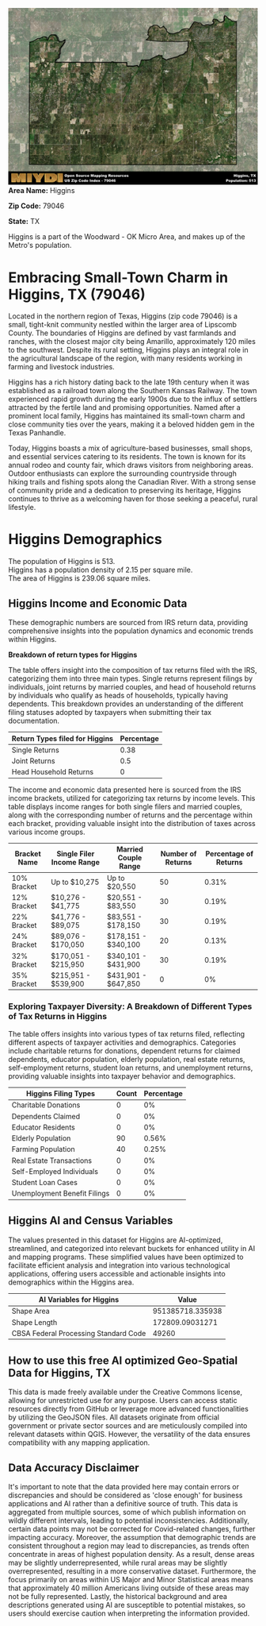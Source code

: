 ![Image Alt Text](../_images/79046.png)
**Area Name:** Higgins

**Zip Code:** 79046

**State:** TX

Higgins is a part of the Woodward - OK Micro Area, and makes up  of the Metro's population.  

# Embracing Small-Town Charm in Higgins, TX (79046)

Located in the northern region of Texas, Higgins (zip code 79046) is a small, tight-knit community nestled within the larger area of Lipscomb County. The boundaries of Higgins are defined by vast farmlands and ranches, with the closest major city being Amarillo, approximately 120 miles to the southwest. Despite its rural setting, Higgins plays an integral role in the agricultural landscape of the region, with many residents working in farming and livestock industries.

Higgins has a rich history dating back to the late 19th century when it was established as a railroad town along the Southern Kansas Railway. The town experienced rapid growth during the early 1900s due to the influx of settlers attracted by the fertile land and promising opportunities. Named after a prominent local family, Higgins has maintained its small-town charm and close community ties over the years, making it a beloved hidden gem in the Texas Panhandle.

Today, Higgins boasts a mix of agriculture-based businesses, small shops, and essential services catering to its residents. The town is known for its annual rodeo and county fair, which draws visitors from neighboring areas. Outdoor enthusiasts can explore the surrounding countryside through hiking trails and fishing spots along the Canadian River. With a strong sense of community pride and a dedication to preserving its heritage, Higgins continues to thrive as a welcoming haven for those seeking a peaceful, rural lifestyle.

# Higgins Demographics

The population of Higgins is 513.  
Higgins has a population density of 2.15 per square mile.  
The area of Higgins is 239.06 square miles.  

## Higgins Income and Economic Data

These demographic numbers are sourced from IRS return data, providing comprehensive insights into the population dynamics and economic trends within Higgins.

**Breakdown of return types for Higgins**

The table offers insight into the composition of tax returns filed with the IRS, categorizing them into three main types. Single returns represent filings by individuals, joint returns by married couples, and head of household returns by individuals who qualify as heads of households, typically having dependents. This breakdown provides an understanding of the different filing statuses adopted by taxpayers when submitting their tax documentation.

| Return Types filed for Higgins                              | Percentage          |
|----------------------------------------------------------|---------------------|
| Single Returns                                            | 0.38 |
| Joint Returns                                             | 0.5 |
| Head Household Returns                                    | 0 |

The income and economic data presented here is sourced from the IRS income brackets, utilized for categorizing tax returns by income levels. This table displays income ranges for both single filers and married couples, along with the corresponding number of returns and the percentage within each bracket, providing valuable insight into the distribution of taxes across various income groups.

| Bracket Name       | Single Filer Income Range | Married Couple Range | Number of Returns | Percentage of Returns |
|--------------------|----------------------------|----------------------|-------------------|-----------------------|
| 10% Bracket        | Up to $10,275              | Up to $20,550        | 50 | 0.31% |
| 12% Bracket        | $10,276 - $41,775          | $20,551 - $83,550    | 30 | 0.19% |
| 22% Bracket        | $41,776 - $89,075          | $83,551 - $178,150   | 30 | 0.19% |
| 24% Bracket        | $89,076 - $170,050         | $178,151 - $340,100  | 20 | 0.13% |
| 32% Bracket        | $170,051 - $215,950        | $340,101 - $431,900  | 30 | 0.19% |
| 35% Bracket        | $215,951 - $539,900        | $431,901 - $647,850  | 0 | 0% |

### Exploring Taxpayer Diversity: A Breakdown of Different Types of Tax Returns in Higgins

The table offers insights into various types of tax returns filed, reflecting different aspects of taxpayer activities and demographics. Categories include charitable returns for donations, dependent returns for claimed dependents, educator population, elderly population, real estate returns, self-employment returns, student loan returns, and unemployment returns, providing valuable insights into taxpayer behavior and demographics.

| Higgins Filing Types                    | Count | Percentage |
|--------------------------------------|-------|------------|
| Charitable Donations                 | 0 | 0% |
| Dependents Claimed                   | 0 | 0% |
| Educator Residents                   | 0 | 0% |
| Elderly Population                   | 90 | 0.56% |
| Farming Population                   | 40 | 0.25% |
| Real Estate Transactions             | 0 | 0% |
| Self-Employed Individuals            | 0 | 0% |
| Student Loan Cases                   | 0 | 0% |
| Unemployment Benefit Filings         | 0 | 0% |

## Higgins AI and Census Variables

The values presented in this dataset for Higgins are AI-optimized, streamlined, and categorized into relevant buckets for enhanced utility in AI and mapping programs. These simplified values have been optimized to facilitate efficient analysis and integration into various technological applications, offering users accessible and actionable insights into demographics within the Higgins area.

| AI Variables for Higgins | Value |
|-------------|-------|
| Shape Area | 951385718.335938 |
| Shape Length | 172809.09031271 |
| CBSA Federal Processing Standard Code | 49260 |

## How to use this free AI optimized Geo-Spatial Data for Higgins, TX

This data is made freely available under the Creative Commons license, allowing for unrestricted use for any purpose. Users can access static resources directly from GitHub or leverage more advanced functionalities by utilizing the GeoJSON files. All datasets originate from official government or private sector sources and are meticulously compiled into relevant datasets within QGIS. However, the versatility of the data ensures compatibility with any mapping application.

## Data Accuracy Disclaimer
It's important to note that the data provided here may contain errors or discrepancies and should be considered as 'close enough' for business applications and AI rather than a definitive source of truth. This data is aggregated from multiple sources, some of which publish information on wildly different intervals, leading to potential inconsistencies. Additionally, certain data points may not be corrected for Covid-related changes, further impacting accuracy. Moreover, the assumption that demographic trends are consistent throughout a region may lead to discrepancies, as trends often concentrate in areas of highest population density. As a result, dense areas may be slightly underrepresented, while rural areas may be slightly overrepresented, resulting in a more conservative dataset. Furthermore, the focus primarily on areas within US Major and Minor Statistical areas means that approximately 40 million Americans living outside of these areas may not be fully represented. Lastly, the historical background and area descriptions generated using AI are susceptible to potential mistakes, so users should exercise caution when interpreting the information provided.
